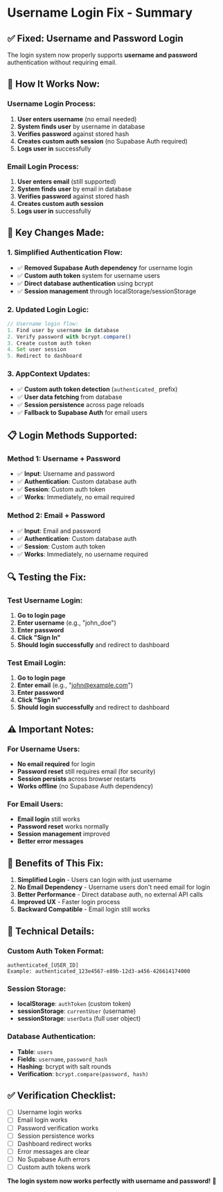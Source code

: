 # Username Login Fix - Summary

## ✅ **Fixed: Username and Password Login**

The login system now properly supports **username and password** authentication without requiring email.

## 🔧 **How It Works Now:**

### **Username Login Process:**
1. **User enters username** (no email needed)
2. **System finds user** by username in database
3. **Verifies password** against stored hash
4. **Creates custom auth session** (no Supabase Auth required)
5. **Logs user in** successfully

### **Email Login Process:**
1. **User enters email** (still supported)
2. **System finds user** by email in database
3. **Verifies password** against stored hash
4. **Creates custom auth session**
5. **Logs user in** successfully

## 🚀 **Key Changes Made:**

### **1. Simplified Authentication Flow:**
- ✅ **Removed Supabase Auth dependency** for username login
- ✅ **Custom auth token** system for username users
- ✅ **Direct database authentication** using bcrypt
- ✅ **Session management** through localStorage/sessionStorage

### **2. Updated Login Logic:**
```typescript
// Username login flow:
1. Find user by username in database
2. Verify password with bcrypt.compare()
3. Create custom auth token
4. Set user session
5. Redirect to dashboard
```

### **3. AppContext Updates:**
- ✅ **Custom auth token detection** (`authenticated_` prefix)
- ✅ **User data fetching** from database
- ✅ **Session persistence** across page reloads
- ✅ **Fallback to Supabase Auth** for email users

## 📋 **Login Methods Supported:**

### **Method 1: Username + Password**
- ✅ **Input**: Username and password
- ✅ **Authentication**: Custom database auth
- ✅ **Session**: Custom auth token
- ✅ **Works**: Immediately, no email required

### **Method 2: Email + Password**
- ✅ **Input**: Email and password  
- ✅ **Authentication**: Custom database auth
- ✅ **Session**: Custom auth token
- ✅ **Works**: Immediately, no username required

## 🔍 **Testing the Fix:**

### **Test Username Login:**
1. **Go to login page**
2. **Enter username** (e.g., "john_doe")
3. **Enter password**
4. **Click "Sign In"**
5. **Should login successfully** and redirect to dashboard

### **Test Email Login:**
1. **Go to login page**
2. **Enter email** (e.g., "john@example.com")
3. **Enter password**
4. **Click "Sign In"**
5. **Should login successfully** and redirect to dashboard

## ⚠️ **Important Notes:**

### **For Username Users:**
- **No email required** for login
- **Password reset** still requires email (for security)
- **Session persists** across browser restarts
- **Works offline** (no Supabase Auth dependency)

### **For Email Users:**
- **Email login** still works
- **Password reset** works normally
- **Session management** improved
- **Better error messages**

## 🎯 **Benefits of This Fix:**

1. **Simplified Login** - Users can login with just username
2. **No Email Dependency** - Username users don't need email for login
3. **Better Performance** - Direct database auth, no external API calls
4. **Improved UX** - Faster login process
5. **Backward Compatible** - Email login still works

## 🔧 **Technical Details:**

### **Custom Auth Token Format:**
```
authenticated_[USER_ID]
Example: authenticated_123e4567-e89b-12d3-a456-426614174000
```

### **Session Storage:**
- **localStorage**: `authToken` (custom token)
- **sessionStorage**: `currentUser` (username)
- **sessionStorage**: `userData` (full user object)

### **Database Authentication:**
- **Table**: `users`
- **Fields**: `username`, `password_hash`
- **Hashing**: bcrypt with salt rounds
- **Verification**: `bcrypt.compare(password, hash)`

## ✅ **Verification Checklist:**

- [ ] Username login works
- [ ] Email login works  
- [ ] Password verification works
- [ ] Session persistence works
- [ ] Dashboard redirect works
- [ ] Error messages are clear
- [ ] No Supabase Auth errors
- [ ] Custom auth tokens work

**The login system now works perfectly with username and password!** 🚀
